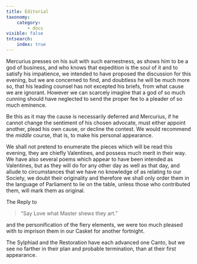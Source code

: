 ```yaml
---
title: Editorial
taxonomy:
    category:
        - docs
visible: false
tntsearch:
    index: true
---
```


Mercurius presses on his suit with such earnestness, as shows him to be a god of business, and who knows that expedition is the soul of it and to satisfy his impatience, we intended to have proposed the discussion for this evening, but we are concerned to find, and doubtless he will be much more so, that his leading counsel has not excepted his briefs, from what cause we are ignorant. However we can scarcely imagine that a god of so much cunning should have neglected to send the proper fee to a pleader of so much eminence.

Be this as it may the cause is necessarily deferred and Mercurius, if he cannot change the sentiment of his chosen advocate, must either appoint another, plead his own cause, or decline the contest. We would recommend the *middle* course, that is, to make his personal appearance.

We shall not pretend to enumerate the pieces which will be read this evening, they are chiefly Valentines, and possess much merit in their way. We have also several poems which appear to have been intended as Valentines, but as they will do for any other day as well as that day, and allude to circumstances that we have no knowledge of as relating to our Society, we doubt their originality and therefore we shall only order them in the language of Parliament to lie on the table, unless those who contributed them, will mark them as original.

The Reply to

> “Say Love what Master shews they art.”

and the personification of the fiery elements, we were too much pleased with to imprison them in our Casket for another fortnight.

The Sylphiad and the Restoration have each advanced one Canto, but we see no farther in their plan and probable termination, than at their first appearance.